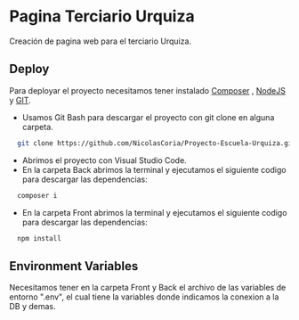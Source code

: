 
# Pagina Terciario Urquiza

Creación de pagina web para el terciario Urquiza.


## Deploy

Para deployar el proyecto necesitamos tener instalado [Composer](https://getcomposer.org/) , [NodeJS](https://nodejs.org/en/) y [GIT](https://git-scm.com/).

- Usamos Git Bash para descargar el proyecto con git clone en alguna carpeta.
```bash
  git clone https://github.com/NicolasCoria/Proyecto-Escuela-Urquiza.git
```
- Abrimos el proyecto con Visual Studio Code.
- En la carpeta Back abrimos la terminal y ejecutamos el siguiente codigo para descargar las dependencias:
```bash
  composer i
```
- En la carpeta Front abrimos la terminal y ejecutamos el siguiente codigo para descargar las dependencias:
```bash
  npm install
```
## Environment Variables

Necesitamos tener en la carpeta Front y Back el archivo de las variables de entorno ".env", el cual tiene la variables donde indicamos la conexion a la DB y demas.

